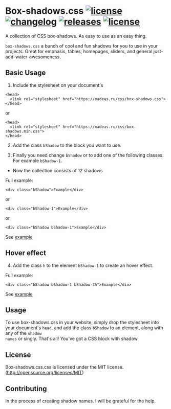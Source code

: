 # Box-shadows.css <a href="/LICENSE"><img src="http://madeas.ru/img/git/mit.svg" alt="license"></a> <a href="/CHANGELOG.md"><img src="http://madeas.ru/img/git/changelog.svg" alt="changelog"></a> <a href="https://github.com/madeas/box-shadows.css/releases"><img src="http://madeas.ru/img/git/release.svg" alt="releases"></a> <a href="https://cdnjs.com/"><img src="http://madeas.ru/img/git/cdnjs.svg" alt="license"></a>
A collection of CSS box-shadows. As easy to use as an easy thing.

<code>box-shadows.css</code> a bunch of cool and fun shadows for you to use in your projects. Great for emphasis, tables, homepages, sliders, and general just-add-water-awesomeness.

## Basic Usage

1. Include the stylesheet on your document's <head>
>
    <head>
      <link rel="stylesheet" href="https://madeas.ru/css/box-shadows.css">
    </head>
or
>
    <head>
      <link rel="stylesheet" href="https://madeas.ru/css/box-shadows.min.css">
    </head>
    
2. Add the class <code>bShadow</code> to the block you want to use.

3. Finally you need change <code>bShadow</code> or to add one of the following classes. For example <code>bShadow-1</code>.
* Now the collection consists of 12 shadows

Full example:
>
    <div class="bShadow">Example</div> 
or
>   
    <div class="bShadow-1">Example</div>
or
>   
    <div class="bShadow bShadow-1">Example</div>

See [example][link1]

## Hover effect

4. Add the class <code>h</code> to the element <code>bShadow-1</code> to create an hover effect.

Full example:
>
    <div class="bShadow bShadow-1 bShadow-3h">Example</div>

See [example][link2]

## Usage
To use box-shadows.css in your website, simply drop the stylesheet into your document's <code>head</code>, and add the class <code>bShadow</code> to an element, along with any of the <code>shadow names</code> or singly. That's all! You've got a CSS block with shadow.

## License
Box-shadows.css.css is licensed under the MIT license. (http://opensource.org/licenses/MIT)

## Contributing
In the process of creating shadow names. I will be grateful for the help.

[link1]: https://jsfiddle.net/madeas/o7v3awLs/
[link2]: https://jsfiddle.net/madeas/o7v3awLs/1/

